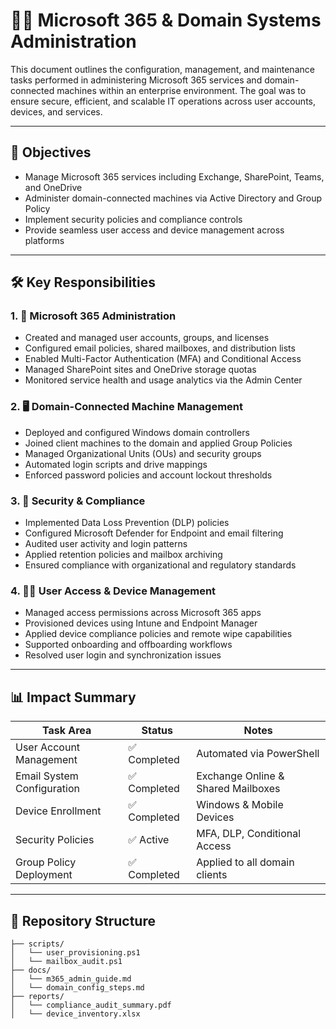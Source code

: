 # 🧑‍💼 Microsoft 365 & Domain Systems Administration

This document outlines the configuration, management, and maintenance tasks performed in administering Microsoft 365 services and domain-connected machines within an enterprise environment. The goal was to ensure secure, efficient, and scalable IT operations across user accounts, devices, and services.

---

## 🎯 Objectives

- Manage Microsoft 365 services including Exchange, SharePoint, Teams, and OneDrive
- Administer domain-connected machines via Active Directory and Group Policy
- Implement security policies and compliance controls
- Provide seamless user access and device management across platforms

---

## 🛠️ Key Responsibilities

### 1. 📧 Microsoft 365 Administration

- Created and managed user accounts, groups, and licenses
- Configured email policies, shared mailboxes, and distribution lists
- Enabled Multi-Factor Authentication (MFA) and Conditional Access
- Managed SharePoint sites and OneDrive storage quotas
- Monitored service health and usage analytics via the Admin Center

### 2. 🖥️ Domain-Connected Machine Management

- Deployed and configured Windows domain controllers
- Joined client machines to the domain and applied Group Policies
- Managed Organizational Units (OUs) and security groups
- Automated login scripts and drive mappings
- Enforced password policies and account lockout thresholds

### 3. 🔐 Security & Compliance

- Implemented Data Loss Prevention (DLP) policies
- Configured Microsoft Defender for Endpoint and email filtering
- Audited user activity and login patterns
- Applied retention policies and mailbox archiving
- Ensured compliance with organizational and regulatory standards

### 4. 🧑‍💻 User Access & Device Management

- Managed access permissions across Microsoft 365 apps
- Provisioned devices using Intune and Endpoint Manager
- Applied device compliance policies and remote wipe capabilities
- Supported onboarding and offboarding workflows
- Resolved user login and synchronization issues

---

## 📊 Impact Summary

| Task Area                  | Status       | Notes                          |
|---------------------------|--------------|--------------------------------|
| User Account Management   | ✅ Completed | Automated via PowerShell       |
| Email System Configuration| ✅ Completed | Exchange Online & Shared Mailboxes |
| Device Enrollment         | ✅ Completed | Windows & Mobile Devices       |
| Security Policies         | ✅ Active    | MFA, DLP, Conditional Access   |
| Group Policy Deployment   | ✅ Completed | Applied to all domain clients  |

---

## 📁 Repository Structure

```plaintext
├── scripts/
│   └── user_provisioning.ps1
│   └── mailbox_audit.ps1
├── docs/
│   └── m365_admin_guide.md
│   └── domain_config_steps.md
├── reports/
│   └── compliance_audit_summary.pdf
│   └── device_inventory.xlsx
